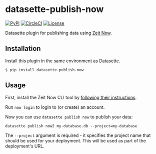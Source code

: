 # datasette-publish-now

[![PyPI](https://img.shields.io/pypi/v/datasette-publish-now.svg)](https://pypi.org/project/datasette-publish-now/)
[![CircleCI](https://circleci.com/gh/simonw/datasette-publish-now.svg?style=svg)](https://circleci.com/gh/simonw/datasette-publish-now)
[![License](https://img.shields.io/badge/license-Apache%202.0-blue.svg)](https://github.com/simonw/datasette-publish-now/blob/master/LICENSE)

Datasette plugin for publishing data using [Zeit Now](https://now.io/).

## Installation

Install this plugin in the same environment as Datasette.

    $ pip install datasette-publish-now

## Usage

First, install the Zeit Now CLI tool by [following their instructions](https://zeit.co/download).

Run `now login` to login to (or create) an account.

Now you can use `datasette publish now` to publish your data:

    datasette publish now2 my-database.db --project=my-database

The `--project` argument is required - it specifies the project name that should be used for your deployment. This will be used as part of the deployment's URL.
